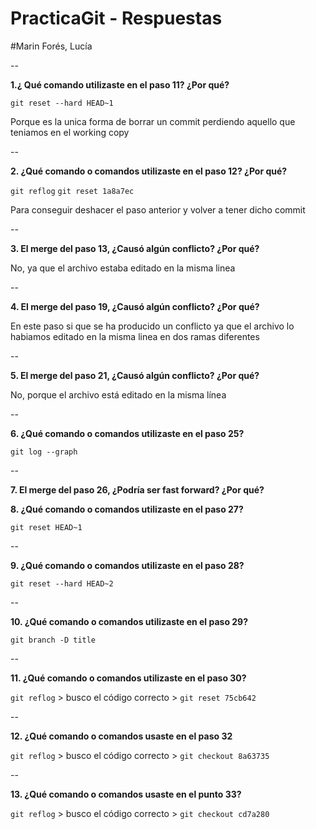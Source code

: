 # PracticaGit - Respuestas
#Marin Forés, Lucía

--

**1.¿ Qué comando utilizaste en el paso 11? ¿Por qué?**

`git reset --hard HEAD~1` 

Porque es la unica forma de borrar un commit perdiendo aquello que teniamos en el working copy

--

**2. ¿Qué comando o comandos utilizaste en el paso 12? ¿Por qué?**

`git reflog` `git reset 1a8a7ec` 

Para conseguir deshacer el paso anterior y volver a tener dicho commit

--

**3. El merge del paso 13, ¿Causó algún conflicto? ¿Por qué?**

No, ya que el archivo estaba editado en la misma linea

--

**4. El merge del paso 19, ¿Causó algún conflicto? ¿Por qué?**

En este paso si que se ha producido un conflicto ya que el archivo lo habiamos editado en la misma linea en dos ramas diferentes

--

**5. El merge del paso 21, ¿Causó algún conflicto? ¿Por qué?**

No, porque el archivo está editado en la misma línea

--

**6. ¿Qué comando o comandos utilizaste en el paso 25?** 

`git log --graph`

--
**7. El merge del paso 26, ¿Podría ser fast forward? ¿Por qué?**


**8. ¿Qué comando o comandos utilizaste en el paso 27?**

`git reset HEAD~1`

--
**9. ¿Qué comando o comandos utilizaste en el paso 28?**

`git reset --hard HEAD~2`

--
**10. ¿Qué comando o comandos utilizaste en el paso 29?**

`git branch -D title`

--
**11.  ¿Qué comando o comandos utilizaste en el paso 30?**

`git reflog` > busco el código correcto > `git reset 75cb642`

--
**12. ¿Qué comando o comandos usaste en el paso 32** 

`git reflog` > busco el código correcto > `git checkout 8a63735`

--

**13. ¿Qué comando o comandos usaste en el punto 33?**

`git reflog` > busco el código correcto > `git checkout cd7a280`

